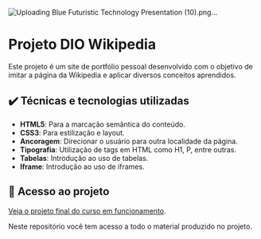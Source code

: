 

![Uploading Blue Futuristic Technology Presentation (10).png…]()


# Projeto DIO Wikipedia


Este projeto é um site de portfólio pessoal desenvolvido com o objetivo de imitar a página da Wikipedia e aplicar diversos conceitos aprendidos.

## ✔️ Técnicas e tecnologias utilizadas
- **HTML5**: Para a marcação semântica do conteúdo.  
- **CSS3**: Para estilização e layout.  
- **Ancoragem**: Direcionar o usuário para outra localidade da página.  
- **Tipografia**: Utilização de tags em HTML como H1, P, entre outras.  
- **Tabelas**: Introdução ao uso de tabelas.  
- **Iframe**: Introdução ao uso de iframes.  



## 📁 Acesso ao projeto  

[Veja o projeto final do curso em funcionamento](https://lshv04.github.io/Projeto3Wikipedia/).

Neste repositório você tem acesso a todo o material produzido no projeto.


